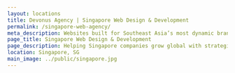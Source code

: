 ```yaml
---
layout: locations
title: Devonus Agency | Singapore Web Design & Development
permalink: /singapore-web-agency/
meta_description: Websites built for Southeast Asia’s most dynamic brands.
page_title: Singapore Web Design & Development
page_description: Helping Singapore companies grow global with strategic, scalable web solutions.
location: Singapore, SG
main_image: ../public/singapore.jpg
---
```

